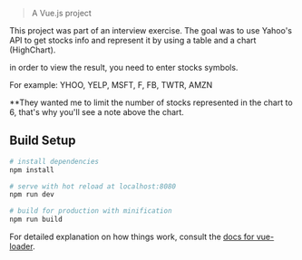 
> A Vue.js project

This project was part of an interview exercise. The goal was to use Yahoo's API to get stocks info and represent it by using a table 
and a chart (HighChart).

in order to view the result, you need to enter stocks symbols.

For example: YHOO, YELP, MSFT, F, FB, TWTR, AMZN

**They wanted me to limit the number of stocks represented in the chart to 6, that's why you'll see a note above the chart.

## Build Setup

``` bash
# install dependencies
npm install

# serve with hot reload at localhost:8080
npm run dev

# build for production with minification
npm run build
```

For detailed explanation on how things work, consult the [docs for vue-loader](http://vuejs.github.io/vue-loader).
